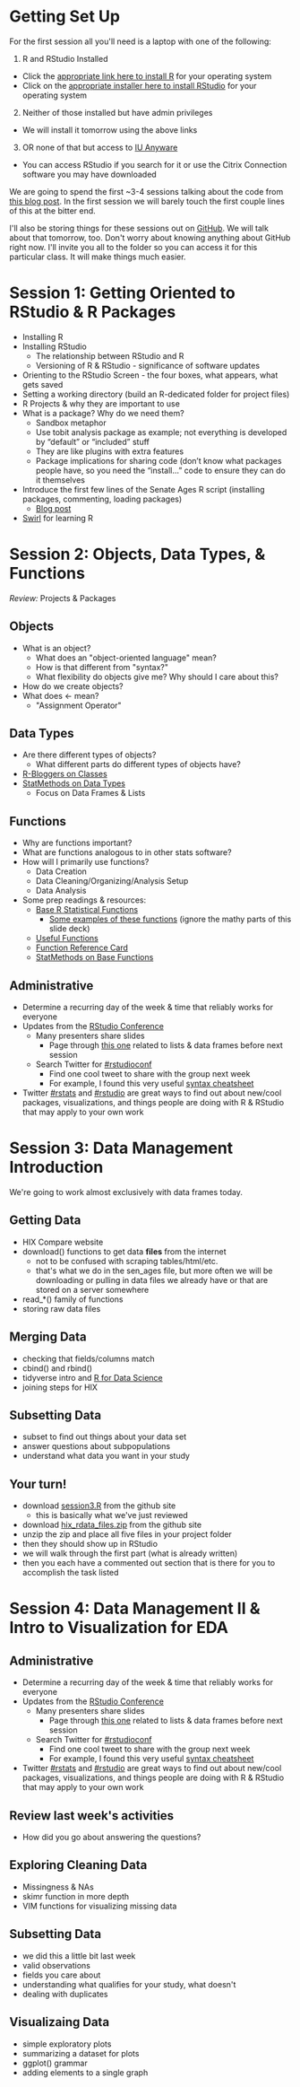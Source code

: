# Getting Set Up
For the first session all you'll need is a laptop with one of the following:
1.	R and RStudio Installed
  - Click the [appropriate link here to install R](https://ftp.ussg.iu.edu/CRAN/) for your operating system
  -	Click on the [appropriate installer here to install RStudio](https://www.rstudio.com/products/rstudio/download/#download) for your operating system 
2.	Neither of those installed but have admin privileges
  - We will install it tomorrow using the above links
3.	OR none of that but access to [IU Anyware](https://uits.iu.edu/iuanyware)
  - You can access RStudio if you search for it or use the Citrix Connection software you may have downloaded

We are going to spend the first ~3-4 sessions talking about the code from [this blog post](https://nateapathy.com/2017/12/20/how-old-is-the-senate/). In the first session we will barely touch the first couple lines of this at the bitter end.

I'll also be storing things for these sessions out on [GitHub](https://kb.iu.edu/d/bagk). We will talk about that tomorrow, too. Don't worry about knowing anything about GitHub right now. I'll invite you all to the folder so you can access it for this particular class. It will make things much easier.


# Session 1: Getting Oriented to RStudio & R Packages
- Installing R
- Installing RStudio
  - The relationship between RStudio and R
  - Versioning of R & RStudio - significance of software updates
- Orienting to the RStudio Screen - the four boxes, what appears, what gets saved
- Setting a working directory (build an R-dedicated folder for project files)
- R Projects & why they are important to use
- What is a package? Why do we need them?
  - Sandbox metaphor
  - Use tobit analysis package as example; not everything is developed by “default” or “included” stuff
  - They are like plugins with extra features
  - Package implications for sharing code (don’t know what packages people have, so you need the “install…” code to ensure they can do it themselves
- Introduce the first few lines of the Senate Ages R script (installing packages, commenting, loading packages)
  - [Blog post](https://nateapathy.com/2017/12/20/how-old-is-the-senate/)
 - [Swirl](http://swirlstats.com/students.html) for learning R

# Session 2: Objects, Data Types, & Functions

*Review:* Projects & Packages

## Objects
- What is an object?
  - What does an "object-oriented language" mean?
  - How is that different from "syntax?"
  - What flexibility do objects give me? Why should I care about this?
- How do we create objects?
- What does <- mean?
  - "Assignment Operator"

## Data Types
- Are there different types of objects?
  - What different parts do different types of objects have?
- [R-Bloggers on Classes](https://www.r-bloggers.com/classes-and-objects-in-r/)
- [StatMethods on Data Types](https://www.statmethods.net/input/datatypes.html)
  - Focus on Data Frames & Lists

## Functions
- Why are functions important?
- What are functions analogous to in other stats software?
- How will I primarily use functions?
  - Data Creation
  - Data Cleaning/Organizing/Analysis Setup
  - Data Analysis
- Some prep readings & resources:
  - [Base R Statistical Functions](http://www.dummies.com/education/math/statistics/base-r-statistical-functions/)
    - [Some examples of these functions](http://www.biostat.jhsph.edu/~hji/courses/statcomputing/StatFunc.pdf) (ignore the mathy parts of this slide deck)
  - [Useful Functions](http://www.sr.bham.ac.uk/~ajrs/R/r-function_list.html)
  - [Function Reference Card](https://cran.r-project.org/doc/contrib/Short-refcard.pdf)
  - [StatMethods on Base Functions](https://www.statmethods.net/management/functions.html)

## Administrative
- Determine a recurring day of the week & time that reliably works for everyone
- Updates from the [RStudio Conference](https://www.rstudio.com/conference/)
  - Many presenters share slides
    - Page through [this one](https://speakerdeck.com/jennybc/data-rectangling-1) related to lists & data frames before next session
  - Search Twitter for [#rstudioconf](https://twitter.com/hashtag/#rstudioconf)
    - Find one cool tweet to share with the group next week
    - For example, I found this very useful [syntax cheatsheet](http://www.science.smith.edu/~amcnamara/Syntax-cheatsheet.pdf)
- Twitter [#rstats](https://twitter.com/hashtag/#rstats) and [#rstudio](https://twitter.com/hashtag/#rstudio) are great ways to find out about new/cool packages, visualizations, and things people are doing with R & RStudio that may apply to your own work

# Session 3: Data Management Introduction

We're going to work almost exclusively with data frames today.

## Getting Data
- HIX Compare website
- download() functions to get data **files** from the internet
    - not to be confused with scraping tables/html/etc.
    - that's what we do in the sen_ages file, but more often we will be downloading or pulling in data files we already have or that are stored on a server somewhere
- read_*() family of functions
- storing raw data files

## Merging Data
- checking that fields/columns match
- cbind() and rbind()
- tidyverse intro and [R for Data Science](http://r4ds.had.co.nz/)
- joining steps for HIX

## Subsetting Data
- subset to find out things about your data set
- answer questions about subpopulations
- understand what data you want in your study

## Your turn!
- download [session3.R](https://github.iu.edu/natea/hsR/blob/master/session3.R) from the github site
    - this is basically what we've just reviewed
- download [hix_rdata_files.zip](https://github.iu.edu/natea/hsR/raw/master/hix_rdata_files.zip) from the github site
- unzip the zip and place all five files in your project folder
- then they should show up in RStudio
- we will walk through the first part (what is already written)
- then you each have a commented out section that is there for you to accomplish the task listed

# Session 4: Data Management II & Intro to Visualization for EDA

## Administrative
- Determine a recurring day of the week & time that reliably works for everyone
- Updates from the [RStudio Conference](https://www.rstudio.com/conference/)
  - Many presenters share slides
    - Page through [this one](https://speakerdeck.com/jennybc/data-rectangling-1) related to lists & data frames before next session
  - Search Twitter for [#rstudioconf](https://twitter.com/hashtag/#rstudioconf)
    - Find one cool tweet to share with the group next week
    - For example, I found this very useful [syntax cheatsheet](http://www.science.smith.edu/~amcnamara/Syntax-cheatsheet.pdf)
- Twitter [#rstats](https://twitter.com/hashtag/#rstats) and [#rstudio](https://twitter.com/hashtag/#rstudio) are great ways to find out about new/cool packages, visualizations, and things people are doing with R & RStudio that may apply to your own work

## Review last week's activities
- How did you go about answering the questions?

## Exploring Cleaning Data
- Missingness & NAs
- skimr function in more depth
- VIM functions for visualizing missing data

## Subsetting Data
- we did this a little bit last week
- valid observations
- fields you care about
- understanding what qualifies for your study, what doesn't
- dealing with duplicates

## Visualizaing Data
- simple exploratory plots
- summarizing a dataset for plots
- ggplot() grammar
- adding elements to a single graph